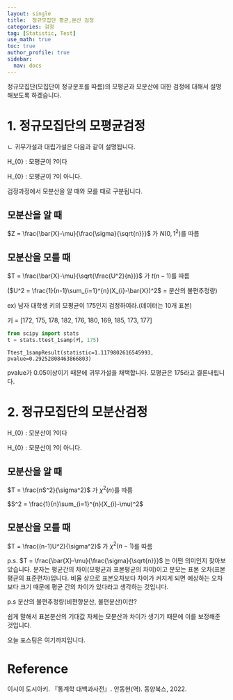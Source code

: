 ```yaml
---
layout: single
title:  정규모집단 평균,분산 검정
categories: 검정
tag: [Statistic, Test]
use_math: true
toc: true
author_profile: true
sidebar:
  nav: docs
---
```


정규모집단(모집단이 정규분포를 따름)의 모평균과 모분산에 대한 검정에 대해서 설명해보도록 하겠습니다.

# 1. 정규모집단의 모평균검정
ㄴ
귀무가설과 대립가설은 다음과 같이 설명됩니다.

H_{0} : 모평균이 ?이다

H_{0} : 모평균이 ?이 아니다. 

검정과정에서 모분산을 알 때와 모를 때로 구분됩니다.

## 모분산을 알 때

$Z = \frac{\bar{X}-\mu}{\frac{\sigma}{\sqrt{n}}}$
가 $N(0,1^2)$를 따름

## 모분산을 모를 때

$T = \frac{\bar{X}-\mu}{\sqrt{\frac{U^2}{n}}}$
가 $t(n-1)$를 따름

($U^2 = \frac{1}{n-1}\sum_{i=1}^{n}(X_{i}-\bar{X})^2$ = 분산의 불편추정량)

ex) 남자 대학생 키의 모평균이 175인지 검정하여라.(데이터는 10개 표본)

키 = [172, 175, 178, 182, 176, 180, 169, 185, 173, 177]
```python
from scipy import stats
t = stats.ttest_1samp(키, 175)
```
```
Ttest_1sampResult(statistic=1.1179802616545993, pvalue=0.29252808463866803)
```
pvalue가 0.05이상이기 때문에 귀무가설을 채택합니다. 모평균은 175라고 결론내립니다.

# 2. 정규모집단의 모분산검정

H_{0} : 모분산이 ?이다

H_{0} : 모분산이 ?이 아니다. 

## 모분산을 알 때

$T = \frac{nS^2}{\sigma^2}$
가 $\chi^2(n)$를 따름

$S^2 = \frac{1}{n}\sum_{i=1}^{n}(X_{i}-\mu)^2$

## 모분산을 모를 때

$T = \frac{(n-1)U^2}{\sigma^2}$
가 $\chi^2(n-1)$를 따름

p.s. $T = \frac{\bar{X}-\mu}{\frac{\sigma}{\sqrt{n}}}$ 는 어떤 의미인지 찾아보았습니다. 분자는 평균간의 차이(모평균과 표본평균의 차이)이고 분모는 표본 오차(표본평균의 표준편차)입니다. 비율 상으로 표본오차보다 차이가 커지게 되면 예상하는 오차보다 크기 때문에 평균 간의 차이가 있다라고 생각하는 것입니다.


p.s 분산의 불편추정량(비편향분산, 불편분산)이란?

쉽게 말해서 표본분산의 기대값 자체는 모분산과 차이가 생기기 때문에 이를 보정해준 것입니다.  

오늘 포스팅은 여기까지입니다.

# Reference

이시이 도시아키. 『통계학 대백과사전』. 안동현(역). 동양북스, 2022.